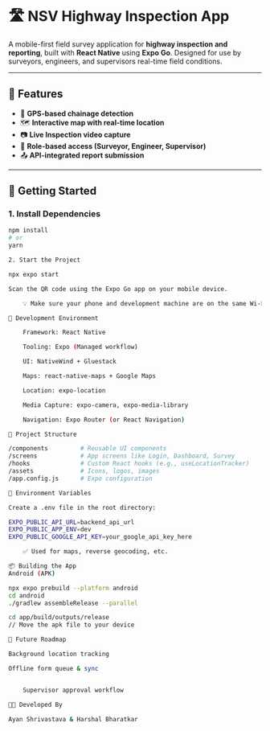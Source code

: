 # 🛣️ NSV Highway Inspection App

A mobile-first field survey application for **highway inspection and reporting**, built with **React Native** using **Expo Go**. Designed for use by surveyors, engineers, and supervisors real-time field conditions.

---

## 📱 Features

- 📍 **GPS-based chainage detection**
- 🗺️ **Interactive map with real-time location**
- 📷 **Live Inspection video capture**
- 🧰 **Role-based access (Surveyor, Engineer, Supervisor)**
- 📤 **API-integrated report submission**

---

## 🚀 Getting Started

### 1. **Install Dependencies**

```bash
npm install
# or
yarn

2. Start the Project

npx expo start

Scan the QR code using the Expo Go app on your mobile device.

    💡 Make sure your phone and development machine are on the same Wi-Fi network.

🧪 Development Environment

    Framework: React Native

    Tooling: Expo (Managed workflow)

    UI: NativeWind + Gluestack

    Maps: react-native-maps + Google Maps

    Location: expo-location

    Media Capture: expo-camera, expo-media-library

    Navigation: Expo Router (or React Navigation)

📁 Project Structure

/components         # Reusable UI components
/screens            # App screens like Login, Dashboard, Survey
/hooks              # Custom React hooks (e.g., useLocationTracker)
/assets             # Icons, logos, images
/app.config.js      # Expo configuration

🔑 Environment Variables

Create a .env file in the root directory:

EXPO_PUBLIC_API_URL=backend_api_url
EXPO_PUBLIC_APP_ENV=dev
EXPO_PUBLIC_GOOGLE_API_KEY=your_google_api_key_here

    ✅ Used for maps, reverse geocoding, etc.

📦 Building the App
Android (APK)

npx expo prebuild --platform android
cd android
./gradlew assembleRelease --parallel

cd app/build/outputs/release
// Move the apk file to your device

🧩 Future Roadmap

Background location tracking

Offline form queue & sync


    Supervisor approval workflow

👨‍💻 Developed By

Ayan Shrivastava & Harshal Bharatkar
